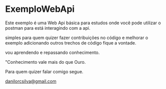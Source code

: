 # ExemploWebApi

Este exemplo é uma Web Api básica para estudos onde você pode utilizar o postman para está interagindo com a api.

simples para quem quizer fazer contribuições no código e melhorar o exemplo adicionando outros trechos de código fique a vontade.

vou aprendendo e repassando conhecimento.

"Conhecimento vale mais do que Ouro.

Para quem quizer falar comigo segue.

danilorcsilva@gmail.com
